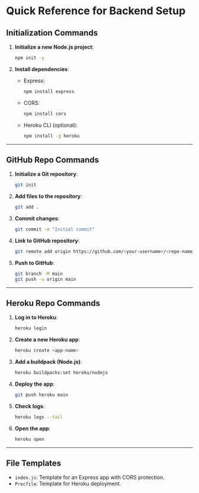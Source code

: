 # Quick Reference for Backend Setup

## Initialization Commands
1. **Initialize a new Node.js project**:
   ```bash
   npm init -y
   ```

2. **Install dependencies**:
   - Express:
     ```bash
     npm install express
     ```
   - CORS:
     ```bash
     npm install cors
     ```
   - Heroku CLI (optional):
     ```bash
     npm install -g heroku
     ```

---

## GitHub Repo Commands
1. **Initialize a Git repository**:
   ```bash
   git init
   ```

2. **Add files to the repository**:
   ```bash
   git add .
   ```

3. **Commit changes**:
   ```bash
   git commit -m "Initial commit"
   ```

4. **Link to GitHub repository**:
   ```bash
   git remote add origin https://github.com/<your-username>/<repo-name>.git
   ```

5. **Push to GitHub**:
   ```bash
   git branch -M main
   git push -u origin main
   ```

---

## Heroku Repo Commands
1. **Log in to Heroku**:
   ```bash
   heroku login
   ```

2. **Create a new Heroku app**:
   ```bash
   heroku create <app-name>
   ```

3. **Add a buildpack (Node.js)**:
   ```bash
   heroku buildpacks:set heroku/nodejs
   ```

4. **Deploy the app**:
   ```bash
   git push heroku main
   ```

5. **Check logs**:
   ```bash
   heroku logs --tail
   ```

6. **Open the app**:
   ```bash
   heroku open
   ```

---

## File Templates
- `index.js`: Template for an Express app with CORS protection.
- `Procfile`: Template for Heroku deployment.
